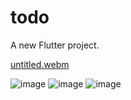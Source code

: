 # todo

A new Flutter project.


[untitled.webm](https://github.com/1crazy571/Todo/assets/84552102/0401bb27-e1ae-42c1-8367-5ca437d1a7a1) 

 ![image](https://github.com/RecepDev/Todo/assets/84552102/712f2969-639d-43c2-ab0c-b7843743dab5) ![image](https://github.com/RecepDev/Todo/assets/84552102/1e542db4-943c-4793-ac24-9133c4c07725) ![image](https://github.com/RecepDev/Todo/assets/84552102/2a8f11f7-969f-4ba1-9eaf-8c439d837985)



